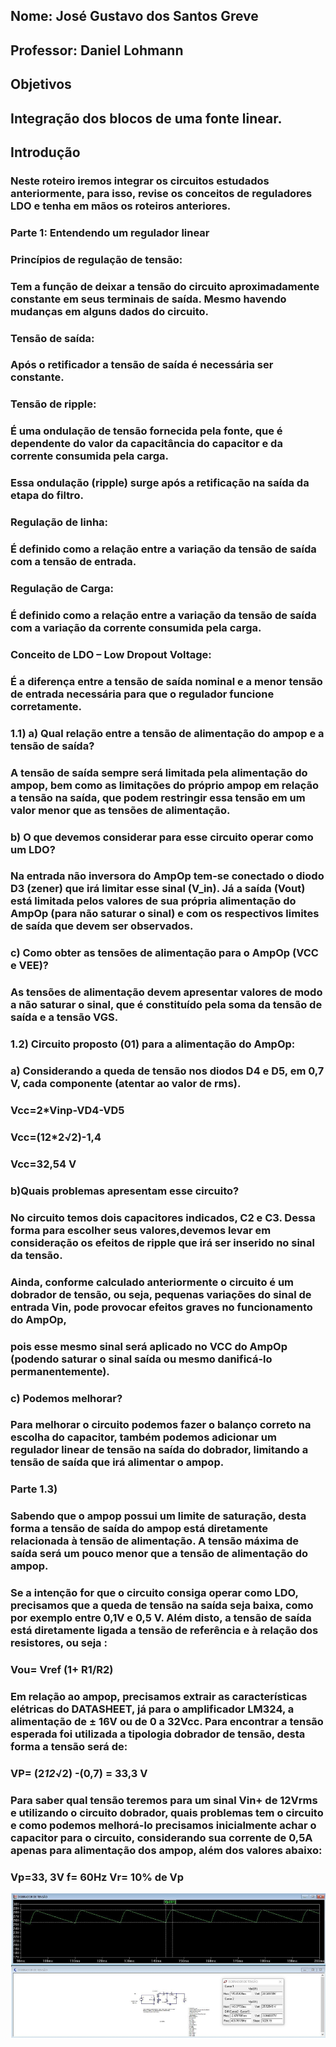 ## Nome: José Gustavo dos Santos Greve 
## Professor: Daniel Lohmann 

## Objetivos
## Integração dos blocos de uma fonte linear.

## Introdução 
### Neste roteiro iremos integrar os circuitos estudados anteriormente, para isso, revise os conceitos de reguladores LDO e tenha em mãos os roteiros anteriores. 

### Parte 1: Entendendo um regulador linear
### Princípios de regulação de tensão:
### Tem a função de deixar a tensão do circuito aproximadamente constante em seus terminais de saída. Mesmo havendo mudanças em alguns dados do circuito.
### Tensão de saída:
### Após o retificador a tensão de saída é necessária ser constante.
### Tensão de ripple: 
### É uma ondulação de tensão fornecida pela fonte, que é dependente do valor da capacitância do capacitor e da corrente consumida pela carga.
### Essa ondulação (ripple) surge após a retificação na saída da etapa do filtro.
### Regulação de linha: 
### É definido como a relação entre a variação da tensão de saída com a tensão de entrada.
### Regulação de Carga: 
### É definido como a relação entre a variação da tensão de saída com a variação da corrente consumida pela carga.
### Conceito de LDO – Low Dropout Voltage: 
### É a diferença entre a tensão de saída nominal e a menor tensão de entrada necessária para que o regulador funcione corretamente.
### 1.1) a)	Qual relação entre a tensão de alimentação do ampop e a tensão de saída? 
### A tensão de saída sempre será limitada pela alimentação do ampop, bem como as limitações do próprio ampop em relação a tensão na saída, que podem restringir essa tensão em um valor menor que as tensões de alimentação.
### b) O que devemos considerar para esse circuito operar como um LDO?
### Na entrada não inversora do AmpOp tem-se conectado o diodo D3 (zener) que irá limitar esse sinal (V_in). Já a saída (Vout)  está limitada pelos valores de sua própria alimentação do AmpOp (para não saturar o sinal) e com os respectivos limites de saída que devem ser observados.
### c) Como obter as tensões de alimentação para o AmpOp (VCC e VEE)?
### As tensões de alimentação devem apresentar valores de modo a não saturar o sinal, que é constituído pela soma da tensão de saída e a tensão VGS.
### 1.2) Circuito proposto (01) para a alimentação do AmpOp:
### a) Considerando a queda de tensão nos diodos D4 e D5, em 0,7 V, cada componente (atentar ao valor de rms).
### Vcc=2*Vinp-VD4-VD5
### Vcc=(12*2√2)-1,4
### Vcc=32,54 V
### b)Quais problemas apresentam esse circuito? 
### No circuito temos dois capacitores indicados, C2 e C3. Dessa forma para escolher seus valores,devemos levar em consideração os efeitos de ripple que irá ser inserido no sinal da tensão. 
### Ainda, conforme calculado anteriormente o circuito é um dobrador de tensão, ou seja, pequenas variações do sinal de entrada Vin, pode provocar efeitos graves no funcionamento do AmpOp,
### pois esse mesmo sinal será aplicado no VCC do AmpOp (podendo saturar o sinal saída ou mesmo danificá-lo permanentemente).
### c) Podemos melhorar?
### Para melhorar o circuito podemos fazer o balanço correto na escolha do capacitor, também podemos adicionar um regulador linear de tensão na saída do dobrador, limitando a tensão de saída que irá alimentar o ampop.
### Parte 1.3)
### Sabendo que o ampop possui um limite de saturação, desta forma a tensão de saída do ampop está diretamente relacionada à tensão de alimentação. A tensão máxima de saída será um pouco menor que a tensão de alimentação  do ampop.
### Se a intenção for que o circuito consiga operar como LDO, precisamos que a queda de tensão na saída seja baixa, como por exemplo entre 0,1V e 0,5 V. Além disto, a tensão de saída está diretamente ligada a tensão de referência e à relação dos resistores, ou seja :
### Vou= Vref (1+ R1/R2)
### Em relação ao ampop, precisamos extrair as características elétricas do DATASHEET, já para o amplificador LM324, a alimentação de ± 16V ou de 0 a 32Vcc. Para encontrar a tensão esperada foi utilizada a tipologia dobrador de tensão, desta forma a tensão será de:
### VP= (2*12*√2) -(0,7) = 33,3 V
### Para saber  qual tensão teremos para um sinal Vin+ de 12Vrms e utilizando o circuito dobrador, quais problemas tem o circuito e como podemos melhorá-lo precisamos inicialmente achar o capacitor para o circuito, considerando sua corrente de 0,5A apenas para alimentação dos ampop, além dos valores abaixo:
### Vp=33, 3V   f= 60Hz   Vr= 10% de Vp
![figura01](https://github.com/JoseGustavoGreve/ELN22104_2020_2/blob/prof-lohmann-Alunos_01/Jose%20Gustavo%20Greve/Atividade%204.md/image.png)

